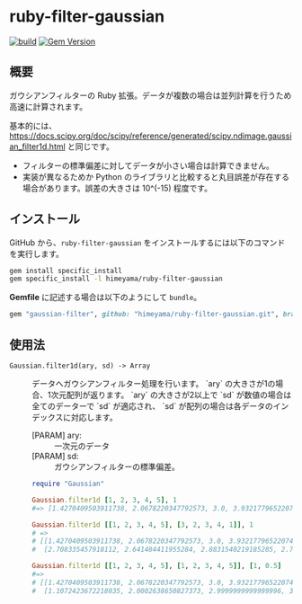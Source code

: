 # ruby-filter-gaussian
[![build](https://github.com/Himeyama/ruby-filter-gaussian/actions/workflows/build.yml/badge.svg)](https://github.com/Himeyama/ruby-filter-gaussian/actions/workflows/build.yml)
[![Gem Version](https://badge.fury.io/rb/gaussian-filter.svg)](https://badge.fury.io/rb/gaussian-filter)

## 概要
ガウシアンフィルターの Ruby 拡張。データが複数の場合は並列計算を行うため高速に計算されます。

基本的には、 https://docs.scipy.org/doc/scipy/reference/generated/scipy.ndimage.gaussian_filter1d.html 
と同じです。

- フィルターの標準偏差に対してデータが小さい場合は計算できません。
- 実装が異なるためか Python のライブラリと比較すると丸目誤差が存在する場合があります。誤差の大きさは 10^(-15) 程度です。

## インストール

GitHub から、`ruby-filter-gaussian` をインストールするには以下のコマンドを実行します。
```sh
gem install specific_install
gem specific_install -l himeyama/ruby-filter-gaussian
```


**Gemfile** に記述する場合は以下のようにして `bundle`。

```rb
gem "gaussian-filter", github: "himeyama/ruby-filter-gaussian.git", branch: :main
```

## 使用法
<dt><code>Gaussian.filter1d(ary, sd) -> Array</code></dt>
<dd>
    <p>データへガウシアンフィルター処理を行います。
    `ary` の大きさが1の場合、1次元配列が返ります。
    `ary` の大きさが2以上で `sd` が数値の場合は全てのデーターで `sd` が適応され、
    `sd` が配列の場合は各データのインデックスに対応します。
    </p>
    <dl>
        <dt>[PARAM] ary:</dt>
        <dd>一次元のデータ</dd>
        <dt>[PARAM] sd:</dt>
        <dd>ガウシアンフィルターの標準偏差。</dd>
    </dl>

```rb
require "Gaussian"

Gaussian.filter1d [1, 2, 3, 4, 5], 1
#=> [1.4270409503911738, 2.0678220347792573, 3.0, 3.932177965220743, 4.572959049608826]

Gaussian.filter1d [[1, 2, 3, 4, 5], [3, 2, 3, 4, 1]], 1
# => 
# [[1.4270409503911738, 2.0678220347792573, 3.0, 3.932177965220743, 4.572959049608826],
#  [2.708335457918112, 2.641484411955284, 2.8831540219185285, 2.757459057400815, 2.0095670508072625]]

Gaussian.filter1d [[1, 2, 3, 4, 5], [1, 2, 3, 4, 5]], [1, 0.5]
#=> 
# [[1.4270409503911738, 2.0678220347792573, 3.0, 3.932177965220743, 4.572959049608826],
#  [1.1072423672218035, 2.0002638650827373, 2.9999999999999996, 3.999736134917262, 4.892757632778196]]
```   

</dd>
